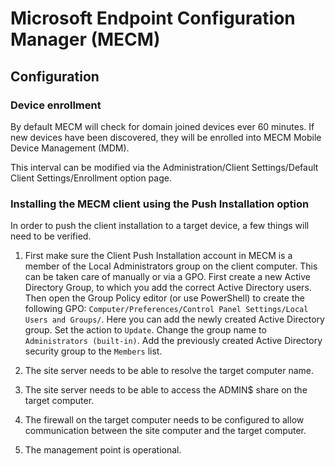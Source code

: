 # Microsoft Endpoint Configuration Manager (MECM)
## Configuration
### Device enrollment
By default MECM will check for domain joined devices ever 60 minutes. If new devices have been discovered, they will be enrolled into MECM Mobile Device Management (MDM).

This interval can be modified via the Administration/Client Settings/Default Client Settings/Enrollment option page.

### Installing the MECM client using the Push Installation option
In order to push the client installation to a target device, a few things will need to be verified.  
  
1. First make sure the Client Push Installation account in MECM is a member of the Local Administrators group on the client computer.
This can be taken care of manually or via a GPO. First create a new Active Directory Group, to which you add the correct Active Directory users.
Then open the Group Policy editor (or use PowerShell) to create the following GPO: `Computer/Preferences/Control Panel Settings/Local Users and Groups/`. Here you can add the newly created Active Directory group.
Set the action to `Update`. Change the group name to `Administrators (built-in)`. Add the previously created Active Directory security group to the `Members` list.  

2. The site server needs to be able to resolve the target computer name.  

3. The site server needs to be able to access the ADMIN$ share on the target computer.  

4. The firewall on the target computer needs to be configured to allow communication between the site computer and the target computer.  

5. The management point is operational.
